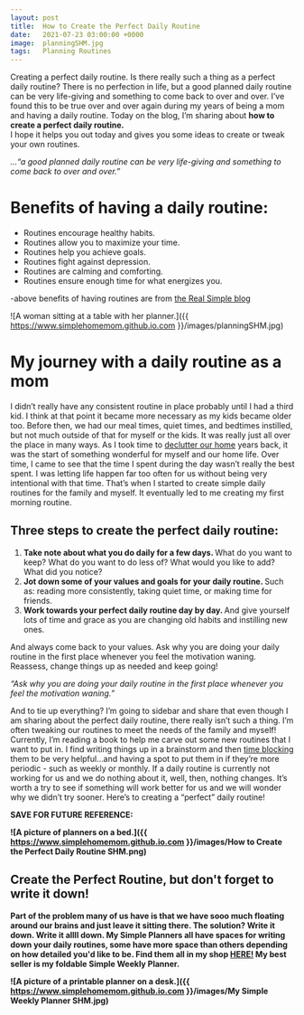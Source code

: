 ```yaml
---
layout: post
title:  How to Create the Perfect Daily Routine
date:   2021-07-23 03:00:00 +0000
image:  planningSHM.jpg
tags:   Planning Routines
---
```


Creating a perfect daily routine. Is there really such a thing as a perfect daily routine? There is no perfection in life, but a good planned daily routine can be very life-giving and something to come back to over and over. I’ve found this to be true over and over again during my years of being a mom and having a daily routine. Today on the blog, I’m sharing about <b> how to create a perfect daily routine. </b>  
I hope it helps you out today and gives you some ideas to create or tweak your own routines. 

_…“a good planned daily routine can be very life-giving and something to come back to over and over.”_ 

# Benefits of having a daily routine:

* Routines encourage healthy habits.
* Routines allow you to maximize your time.
* Routines help you achieve goals.
* Routines fight against depression.
* Routines are calming and comforting.
* Routines ensure enough time for what energizes you.

-above benefits of having routines are from [the Real Simple blog](https://www.realsimple.com/work-life/life-strategies/benefits-of-routines)

![A woman sitting at a table with her planner.]({{ https://www.simplehomemom.github.io.com }}/images/planningSHM.jpg) 


# My journey with a daily routine as a mom

I didn’t really have any consistent routine in place probably until I had a third kid. I think at that point it became more necessary as my kids became older too. Before then, we had our meal times, quiet times, and bedtimes instilled, but not much outside of that for myself or the kids. It was really just all over the place in many ways. As I took time to [declutter our home](https://www.thespruce.com/decluttering-your-entire-home-2648002) years back, it was the start of something wonderful for myself and our home life. Over time, I came to see that the time I spent during the day wasn’t really the best spent. I was letting life happen far too often for us without being very intentional with that time. That’s when I started to create simple daily routines for the family and myself. It eventually led to me creating my first morning routine. 

## Three steps to create the perfect daily routine:

1. <b> Take note about what you do daily for a few days. </b> 
What do you want to keep? What do you want to do less of? What would you like to add? What did you notice?
2. <b> Jot down some of your values and goals for your daily routine. </b> 
Such as: reading more consistently, taking quiet time, or making time for friends.
3. <b> Work towards your perfect daily routine day by day. </b> 
And give yourself lots of time and grace as you are changing old habits and instilling new ones.

And always come back to your values. Ask why you are doing your daily routine in the first place whenever you feel the motivation waning. Reassess, change things up as needed and keep going! 

_“Ask why you are doing your daily routine in the first place whenever you feel the motivation waning.”_

And to tie up everything? I’m going to sidebar and share that even though I am sharing about the perfect daily routine, there really isn’t such a thing. I’m often tweaking our routines to meet the needs of the family and myself! Currently, I’m reading a book to help me carve out some new routines that I want to put in. I find writing things up in a brainstorm and then [time blocking](https://todoist.com/productivity-methods/time-blocking) them to be very helpful…and having a spot to put them in if they’re more periodic - such as weekly or monthly. If a daily routine is currently not working for us and we do nothing about it, well, then, nothing changes. It’s worth a try to see if something will work better for us and we will wonder why we didn’t try sooner. Here’s to creating a “perfect” daily routine!

<b> SAVE FOR FUTURE REFERENCE: <b>

![A picture of planners on a bed.]({{ https://www.simplehomemom.github.io.com }}/images/How to Create the Perfect Daily Routine SHM.png) 

## Create the Perfect Routine, but don't forget to write it down!

Part of the problem many of us have is that we have sooo much floating around our brains and just leave it sitting there. The solution? Write it down. Write it allll down. My Simple Planners all have spaces for writing down your daily routines, some have more space than others depending on how detailed you'd like to be. Find them all in my shop [HERE!](https://www.etsy.com/shop/simplehomemomshop) My best seller is my foldable Simple Weekly Planner.

![A picture of a printable planner on a desk.]({{ https://www.simplehomemom.github.io.com }}/images/My Simple Weekly Planner SHM.jpg) 

